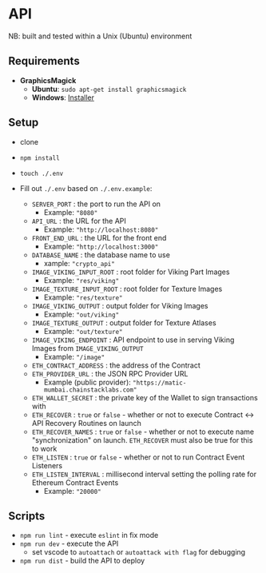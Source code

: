 # API

NB: built and tested within a Unix (Ubuntu) environment

## Requirements

- **GraphicsMagick**
    - **Ubuntu**: `sudo apt-get install graphicsmagick`
    - **Windows**: [Installer](http://www.graphicsmagick.org/INSTALL-windows.html#retrieve-install-package)

## Setup

- clone
- `npm install`
- `touch ./.env`

- Fill out `./.env` based on `./.env.example`:
    - `SERVER_PORT` : the port to run the API on
        - Example: `"8080"`
    - `API_URL` : the URL for the API
        - Example: `"http://localhost:8080"`
    - `FRONT_END_URL` : the URL for the front end
        - Example: `"http://localhost:3000"`
    - `DATABASE_NAME` : the database name to use
        - xample: `"crypto_api"`
    - `IMAGE_VIKING_INPUT_ROOT` : root folder for Viking Part Images
        - Example: `"res/viking"`
    - `IMAGE_TEXTURE_INPUT_ROOT` : root folder for Texture Images
        - Example: `"res/texture"`
    - `IMAGE_VIKING_OUTPUT` : output folder for Viking Images
        - Example: `"out/viking"`
    - `IMAGE_TEXTURE_OUTPUT` : output folder for Texture Atlases
        - Example: `"out/texture"`
    - `IMAGE_VIKING_ENDPOINT` : API endpoint to use in serving Viking Images from `IMAGE_VIKING_OUTPUT`
        - Example: `"/image"`
    - `ETH_CONTRACT_ADDRESS` : the address of the Contract
    - `ETH_PROVIDER_URL` : the JSON RPC Provider URL
        - Example (public provider): `"https://matic-mumbai.chainstacklabs.com"`
    - `ETH_WALLET_SECRET` : the private key of the Wallet to sign transactions with
    - `ETH_RECOVER` : `true` or `false` - whether or not to execute Contract <-> API Recovery Routines on launch
    - `ETH_RECOVER_NAMES` : `true` or `false` - whether or not to execute name "synchronization" on launch. `ETH_RECOVER` must also be true for this to work
    - `ETH_LISTEN` : `true` or `false` - whether or not to run Contract Event Listeners
    - `ETH_LISTEN_INTERVAL` : millisecond interval setting the polling rate for Ethereum Contract Events
        - Example: `"20000"`

## Scripts

- `npm run lint` - execute `eslint` in fix mode
- `npm run dev` - execute the API
    - set vscode to `autoattach` or `autoattack with flag` for debugging
- `npm run dist` - build the API to deploy
